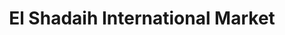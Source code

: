 ---
title: "El Shadaih International Market"
url: /severn/el-shadaih-international-market/
shop: shop
---